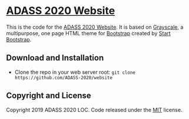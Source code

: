 # [ADASS 2020 Website](https://adass2020.es/)

This is the code for the [ADASS 2020 Website](https://adass2020.es/). It is based on [Grayscale](http://startbootstrap.com/template-overviews/grayscale/), a multipurpose, one page HTML theme for [Bootstrap](http://getbootstrap.com/) created by [Start Bootstrap](http://startbootstrap.com/).

## Download and Installation

* Clone the repo in your web server root: `git clone https://github.com/ADASS-2020/website`

## Copyright and License

Copyright 2019 ADASS 2020 LOC. Code released under the [MIT](https://github.com/ADASS-2020/website/blob/master/LICENSE) license.
